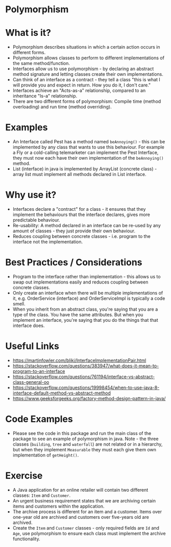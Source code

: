 # Polymorphism

# What is it?

  - Polymorphism describes situations in which a certain action occurs in different forms.
  - Polymorphism allows classes to perform to different implementations of the same method/function.
  - Interfaces allow us to use polymorphism - by declaring an abstract method signature and letting classes create their own implementations.
  - Can think of an interface as a contract - they tell a class "this is what I will provide you and expect in return. How you do it, I don't care."
  - Interfaces achieve an "Acts-as-a" relationship, compared to an inheritance "Is-a" relationship.
  - There are two different forms of polymorphism: Compile time (method overloading) and run time (method overriding). 

# Examples

  - An Interface called Pest has a method named `beAnnoying()` - this can be implemented by any class that wants to use this behaviour.
    For example a Fly or a cold-calling telemarketer can implement the Pest Interface, they must now each have their own implementation of the `beAnnoying()` method.
  - List (interface) in java is implemented by ArrayList (concrete class) - array list must implement all methods declared in List interface.

# Why use it?

  - Interfaces declare a "contract" for a class - it ensures that they implement the behaviours that the interface declares, gives more predictable behaviour.
  - Re-usability: A method declared in an interface can be re-used by any amount of classes - they just provide their own behaviour.
  - Reduces coupling between concrete classes - i.e. program to the interface not the implementation.

# Best Practices / Considerations
    
  - Program to the interface rather than implementation - this allows us to swap out implementations easily and reduces coupling between concrete classes. 
  - Only create an interface when there will be multiple implementations of it, e.g. OrderService (interface) and OrderServiceImpl is typically a code smell.
  - When you inherit from an abstract class, you're saying that you are a type of the class. You have the same attributes. But when you implement an interface, 
    you're saying that you do the things that that interface does.

# Useful Links

  - https://martinfowler.com/bliki/InterfaceImplementationPair.html
  - https://stackoverflow.com/questions/383947/what-does-it-mean-to-program-to-an-interface
  - https://stackoverflow.com/questions/761194/interface-vs-abstract-class-general-oo
  - https://stackoverflow.com/questions/19998454/when-to-use-java-8-interface-default-method-vs-abstract-method
  - https://www.geeksforgeeks.org/factory-method-design-pattern-in-java/

# Code Examples

  - Please see the code in this package and run the main class of the package to see an example of polymorphism in java.
    Note - the three classes (`building`, `tree` and `waterfall`) are not related or in a hierarchy, but when they implement `Measurable` they
    must each give them own implementation of `getHeight()`.

# Exercise

   - A Java application for an online retailer will contain two different classes: `Item` and `Customer`.
   - An urgent business requirement states that we are archiving certain items and customers within the application.
   - The archive process is different for an item and a customer. Items over one-year old are archived and customers over five-years old are archived.
   - Create the `Item` and `Customer` classes - only required fields are `Id` and `Age`, use polymorphism to ensure each class must implement the archive functionality.


    

